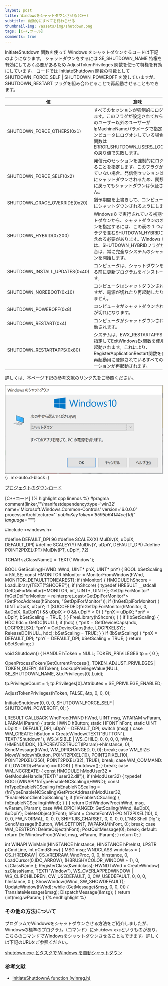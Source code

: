 ```yaml
---
layout: post
title: Windowsをシャットダウンさせる(C++)
subtitle: 自動的にすべてを終わらせる
thumbnail-img: /assets/img/shutdown.png
tags: [C++,ツール]
comments: true
---
```


InitiateShutdown 関数を使って Windows をシャットダウンするコードは下記のようになります。
シャットダウンをするには SE_SHUTDOWN_NAME 特権を有効にしておく必要があるため AdjustTokenPrivileges 関数を使って特権を有効にしています。
コードでは InitiateShutdown 関数の引数として SHUTDOWN_FORCE_SELF | SHUTDOWN_POWEROFF を渡していますが、SHUTDOWN_RESTART フラグを組み合わせることで再起動させることもできます。

| 値 | 意味 |
| ---- | ---- |
| SHUTDOWN_FORCE_OTHERS(0x1) | すべてのセッションが強制的にログオフされます。このフラグが設定されておらず、現在のユーザー以外のユーザーがlpMachineNameパラメータで指定されたコンピュータにログオンしている場合、この関数は ERROR_SHUTDOWN_USERS_LOGGED_ONの戻り値で失敗します。 |
| SHUTDOWN_FORCE_SELF(0x2) | 発信元のセッションを強制的にログオフすることを指定します。このフラグが設定されていない場合、発信側セッションは対話式にシャットダウンされるため、関数が正常に戻ってもシャットダウンは保証されません。 |
| SHUTDOWN_GRACE_OVERRIDE(0x20) | 猶予期間を上書きして、コンピュータがすぐにシャットダウンされるようにします。 |
| SHUTDOWN_HYBRID(0x200) | Windows 8 で実行されている初期化シャットダウンから、シャットダウンのオプションを指定するには、この表の 1 つ以上のフラグを含むSHUTDOWN_HYBRIDフラグを含める必要があります。Windows 8 以降では、SHUTDOWN_HYBRIDフラグがない場合は、常に完全なシステムのシャットダウンを開始します。 |
| SHUTDOWN_INSTALL_UPDATES(0x40) | コンピュータは、シャットダウンを開始する前に更新プログラムをインストールします。 |
| SHUTDOWN_NOREBOOT(0x10) | コンピュータはシャットダウンされていますが、電源が切れたり再起動したりしていません。 |
| SHUTDOWN_POWEROFF(0x8) | コンピュータがシャットダウンされ、電源が切れになります。 |
| SHUTDOWN_RESTART(0x4) | コンピュータがシャットダウンされ、再起動されます。 |
| SHUTDOWN_RESTARTAPPS(0x80) | システムは、EWX_RESTARTAPPS フラグを指定してExitWindowsEx関数を使用して再起動されます。これにより、RegisterApplicationRestart関数を使用して再起動用に登録されているすべてのアプリケーションが再起動されます。 |

詳しくは、本ページ下記の参考文献のリンク先をご参照ください。

![](/assets/img/shutdown.png){: .mx-auto.d-block :}

[プロジェクトのダウンロード](https://github.com/kenjinote/Shutdown/archive/master.zip)

[C++コード]
{% highlight cpp linenos %}
#pragma comment(linker,"\"/manifestdependency:type='win32' name='Microsoft.Windows.Common-Controls' version='6.0.0.0' processorArchitecture='*' publicKeyToken='6595b64144ccf1df' language='*'\"")

#include <windows.h>

#define DEFAULT_DPI 96
#define SCALEX(X) MulDiv(X, uDpiX, DEFAULT_DPI)
#define SCALEY(Y) MulDiv(Y, uDpiY, DEFAULT_DPI)
#define POINT2PIXEL(PT) MulDiv(PT, uDpiY, 72)

TCHAR szClassName[] = TEXT("Window");

BOOL GetScaling(HWND hWnd, UINT* pnX, UINT* pnY)
{
  BOOL bSetScaling = FALSE;
  const HMONITOR hMonitor = MonitorFromWindow(hWnd, MONITOR_DEFAULTTONEAREST);
  if (hMonitor)
  {
    HMODULE hShcore = LoadLibrary(TEXT("SHCORE"));
    if (hShcore)
    {
      typedef HRESULT __stdcall GetDpiForMonitor(HMONITOR, int, UINT*, UINT*);
      GetDpiForMonitor* fnGetDpiForMonitor = reinterpret_cast<GetDpiForMonitor*>(GetProcAddress(hShcore, "GetDpiForMonitor"));
      if (fnGetDpiForMonitor)
      {
        UINT uDpiX, uDpiY;
        if (SUCCEEDED(fnGetDpiForMonitor(hMonitor, 0, &uDpiX, &uDpiY)) && uDpiX > 0 && uDpiY > 0)
        {
          *pnX = uDpiX;
          *pnY = uDpiY;
          bSetScaling = TRUE;
        }
      }
      FreeLibrary(hShcore);
    }
  }
  if (!bSetScaling)
  {
    HDC hdc = GetDC(NULL);
    if (hdc)
    {
      *pnX = GetDeviceCaps(hdc, LOGPIXELSX);
      *pnY = GetDeviceCaps(hdc, LOGPIXELSY);
      ReleaseDC(NULL, hdc);
      bSetScaling = TRUE;
    }
  }
  if (!bSetScaling)
  {
    *pnX = DEFAULT_DPI;
    *pnY = DEFAULT_DPI;
    bSetScaling = TRUE;
  }
  return bSetScaling;
}

void Shutdown()
{
  HANDLE hToken = NULL;
  TOKEN_PRIVILEGES tp = { 0 };

  OpenProcessToken(GetCurrentProcess(), TOKEN_ADJUST_PRIVILEGES | TOKEN_QUERY, &hToken);
  LookupPrivilegeValue(NULL, SE_SHUTDOWN_NAME, &tp.Privileges[0].Luid);

  tp.PrivilegeCount = 1;
  tp.Privileges[0].Attributes = SE_PRIVILEGE_ENABLED;

  AdjustTokenPrivileges(hToken, FALSE, &tp, 0, 0, 0);

  InitiateShutdown(0, 0, 0, SHUTDOWN_FORCE_SELF | SHUTDOWN_POWEROFF, 0);
}

LRESULT CALLBACK WndProc(HWND hWnd, UINT msg, WPARAM wParam, LPARAM lParam)
{
  static HWND hButton;
  static HFONT hFont;
  static UINT uDpiX = DEFAULT_DPI, uDpiY = DEFAULT_DPI;
  switch (msg)
  {
  case WM_CREATE:
    hButton = CreateWindow(TEXT("BUTTON"), TEXT("Shutdown"), WS_VISIBLE | WS_CHILD, 0, 0, 0, 0, hWnd, (HMENU)IDOK, ((LPCREATESTRUCT)lParam)->hInstance, 0);
    SendMessage(hWnd, WM_DPICHANGED, 0, 0);
    break;
  case WM_SIZE:
    MoveWindow(hButton, POINT2PIXEL(10), POINT2PIXEL(10), POINT2PIXEL(256), POINT2PIXEL(32), TRUE);
    break;
  case WM_COMMAND:
    if (LOWORD(wParam) == IDOK)
    {
      Shutdown();
    }
    break;
  case WM_NCCREATE:
    {
      const HMODULE hModUser32 = GetModuleHandle(TEXT("user32.dll"));
      if (hModUser32)
      {
        typedef BOOL(WINAPI*fnTypeEnableNCScaling)(HWND);
        const fnTypeEnableNCScaling fnEnableNCScaling = (fnTypeEnableNCScaling)GetProcAddress(hModUser32, "EnableNonClientDpiScaling");
        if (fnEnableNCScaling)
        {
          fnEnableNCScaling(hWnd);
        }
      }
    }
    return DefWindowProc(hWnd, msg, wParam, lParam);
  case WM_DPICHANGED:
    GetScaling(hWnd, &uDpiX, &uDpiY);
    DeleteObject(hFont);
    hFont = CreateFontW(-POINT2PIXEL(10), 0, 0, 0, FW_NORMAL, 0, 0, 0, SHIFTJIS_CHARSET, 0, 0, 0, 0, L"MS Shell Dlg");
    SendMessage(hButton, WM_SETFONT, (WPARAM)hFont, 0);
    break;
  case WM_DESTROY:
    DeleteObject(hFont);
    PostQuitMessage(0);
    break;
  default:
    return DefWindowProc(hWnd, msg, wParam, lParam);
  }
  return 0;
}

int WINAPI WinMain(HINSTANCE hInstance, HINSTANCE hPreInst, LPSTR pCmdLine, int nCmdShow)
{
  MSG msg;
  WNDCLASS wndclass = {
    CS_HREDRAW | CS_VREDRAW,
    WndProc,
    0,
    0,
    hInstance,
    0,
    LoadCursor(0,IDC_ARROW),
    (HBRUSH)(COLOR_WINDOW + 1),
    0,
    szClassName
  };
  RegisterClass(&wndclass);
  HWND hWnd = CreateWindow(
    szClassName,
    TEXT("Window"),
    WS_OVERLAPPEDWINDOW | WS_CLIPCHILDREN,
    CW_USEDEFAULT,
    0,
    CW_USEDEFAULT,
    0,
    0,
    0,
    hInstance,
    0
  );
  ShowWindow(hWnd, SW_SHOWDEFAULT);
  UpdateWindow(hWnd);
  while (GetMessage(&msg, 0, 0, 0))
  {
    TranslateMessage(&msg);
    DispatchMessage(&msg);
  }
  return (int)msg.wParam;
}
{% endhighlight %}

### その他の方法について
プログラムでWindowsをシャットダウンさせる方法をご紹介しましたが、Windowsの標準のプログラム（コマンド）に`shutdown.exe`というものがあり、
こちらのコマンドでWindowsをシャットダウンさせることもできます。詳しくは下記のURLをご参照ください。

[shutdown.exe とタスクで Windows を自動シャットダウン](http://sonic64.com/2005-09-01.html)

### 参考文献
- [InitiateShutdownA function (winreg.h)](https://docs.microsoft.com/ja-jp/windows/win32/api/winreg/nf-winreg-initiateshutdowna?redirectedfrom=MSDN)

